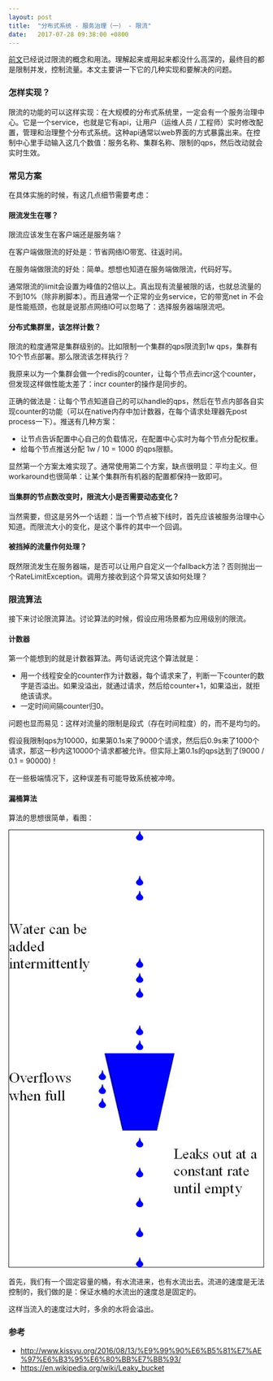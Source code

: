 ```yaml
---
layout: post
title:  "分布式系统 - 服务治理（一） - 限流"
date:   2017-07-28 09:38:00 +0800
---
```


[前文](/2017/07/26/distributed-system-00-index.html)已经说过限流的概念和用法。理解起来或用起来都没什么高深的，最终目的都是限制并发，控制流量。本文主要讲一下它的几种实现和要解决的问题。

### 怎样实现？

限流的功能的可以这样实现：在大规模的分布式系统里，一定会有一个服务治理中心。它是一个service，也就是它有api，让用户（运维人员 / 工程师）实时修改配置，管理和治理整个分布式系统。这种api通常以web界面的方式暴露出来。在控制中心里手动输入这几个数值：服务名称、集群名称、限制的qps，然后改动就会实时生效。

### 常见方案

在具体实施的时候，有这几点细节需要考虑：

#### 限流发生在哪？

限流应该发生在客户端还是服务端？

在客户端做限流的好处是：节省网络IO带宽、往返时间。

在服务端做限流的好处：简单。想想也知道在服务端做限流，代码好写。

通常限流的limit会设置为峰值的2倍以上。真出现有流量被限的话，也就总流量的不到10%（除非刷脚本）。而且通常一个正常的业务service，它的带宽net in 不会是性能瓶颈，也就是说那点网络IO可以忽略了：选择服务器端限流吧。

#### 分布式集群里，该怎样计数？

限流的粒度通常是集群级别的。比如限制一个集群的qps限流到1w qps，集群有10个节点部署。那么限流该怎样执行？

我原来以为一个集群会做一个redis的counter，让每个节点去incr这个counter，但发现这样做性能太差了：incr counter的操作是同步的。

正确的做法是：让每个节点知道自己的可以handle的qps，然后在节点内部各自实现counter的功能（可以在native内存中加计数器，在每个请求处理器先post process一下）。推送有几种方案：

- 让节点告诉配置中心自己的负载情况，在配置中心实时为每个节点分配权重。
- 给每个节点推送分配 1w / 10 = 1000 的qps限额。

显然第一个方案太难实现了。通常使用第二个方案，缺点很明显：平均主义。但workaround也很简单：让某个集群所有机器的配置都保持一致即可。

#### 当集群的节点数改变时，限流大小是否需要动态变化？

当然需要，但这是另外一个话题：当一个节点被下线时，首先应该被服务治理中心知道。而限流大小的变化，是这个事件的其中一个回调。

#### 被挡掉的流量作何处理？

既然限流发生在服务器端，是否可以让用户自定义一个fallback方法？否则抛出一个RateLimitException。调用方接收到这个异常又该如何处理？

### 限流算法

接下来讨论限流算法。讨论算法的时候，假设应用场景都为应用级别的限流。

#### 计数器

第一个能想到的就是计数器算法。两句话说完这个算法就是：

- 用一个线程安全的counter作为计数器，每个请求来了，判断一下counter的数字是否溢出。如果没溢出，就通过请求，然后给counter+1，如果溢出，就拒绝该请求。
- 一定时间间隔counter归0。

问题也显而易见：这样对流量的限制是段式（存在时间粒度）的，而不是均匀的。

假设我限制qps为10000，如果第0.1s来了9000个请求，然后后0.9s来了1000个请求，那这一秒内这10000个请求都被允许。但实际上第0.1s的qps达到了(9000 / 0.1 = 90000)！

在一些极端情况下，这种误差有可能导致系统被冲垮。

#### 漏桶算法

算法的思想很简单，看图：

![Alt](/images/Leaky_bucket_analogy.jpeg)

首先，我们有一个固定容量的桶，有水流进来，也有水流出去。流进的速度是无法控制的，我们做的是：保证水桶的水流出的速度总是固定的。

这样当流入的速度过大时，多余的水将会溢出。

### 参考

- http://www.kissyu.org/2016/08/13/%E9%99%90%E6%B5%81%E7%AE%97%E6%B3%95%E6%80%BB%E7%BB%93/
- https://en.wikipedia.org/wiki/Leaky_bucket
